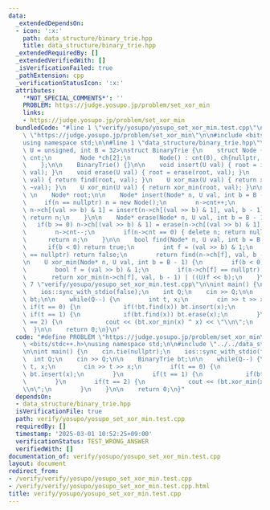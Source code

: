 ```yaml
---
data:
  _extendedDependsOn:
  - icon: ':x:'
    path: data_structure/binary_trie.hpp
    title: data_structure/binary_trie.hpp
  _extendedRequiredBy: []
  _extendedVerifiedWith: []
  _isVerificationFailed: true
  _pathExtension: cpp
  _verificationStatusIcon: ':x:'
  attributes:
    '*NOT_SPECIAL_COMMENTS*': ''
    PROBLEM: https://judge.yosupo.jp/problem/set_xor_min
    links:
    - https://judge.yosupo.jp/problem/set_xor_min
  bundledCode: "#line 1 \"verify/yosupo/yosupo_set_xor_min.test.cpp\"\n#define PROBLEM\
    \ \"https://judge.yosupo.jp/problem/set_xor_min\"\n\n#include <bits/stdc++.h>\n\
    using namespace std;\n\n#line 1 \"data_structure/binary_trie.hpp\"\ntemplate<typename\
    \ U = unsigned, int B = 32>\nstruct BinaryTrie {\n    struct Node {\n        int\
    \ cnt;\n        Node *ch[2];\n        Node() : cnt(0), ch{nullptr, nullptr} {}\n\
    \    };\n\n    BinaryTrie() {}\n\n    void insert(U val) { root = insert(root,\
    \ val); }\n    void erase(U val) { root = erase(root, val); }\n    bool find(U\
    \ val) { return find(root, val); }\n    U xor_max(U val) { return xor_min(root,\
    \ ~val); }\n    U xor_min(U val) { return xor_min(root, val); }\n\n  private:\
    \ \n    Node* root;\n\n    Node* insert(Node* n, U val, int b = B - 1) {\n   \
    \     if(n == nullptr) n = new Node();\n        n->cnt++;\n        if(b >= 0)\
    \ n->ch[(val >> b) & 1] = insert(n->ch[(val >> b) & 1], val, b - 1);\n       \
    \ return n;\n    }\n\n    Node* erase(Node* n, U val, int b = B - 1) {\n     \
    \   if(b >= 0) n->ch[(val >> b) & 1] = erase(n->ch[(val >> b) & 1], val, b - 1);\n\
    \        n->cnt--;\n        if(n->cnt == 0) { delete n; return nullptr; }\n  \
    \      return n;\n    }\n\n    bool find(Node* n, U val, int b = B - 1) {\n  \
    \      if(b < 0) return true;\n        int f = (val >> b) & 1;\n        if(n->ch[f]\
    \ == nullptr) return false;\n        return find(n->ch[f], val, b - 1);\n    }\n\
    \n    U xor_min(Node* n, U val, int b = B - 1) {\n        if(b < 0) return 0;\n\
    \        bool f = (val >> b) & 1;\n        if(n->ch[f] == nullptr) f ^= 1;\n \
    \       return xor_min(n->ch[f], val, b - 1) | ((U)f << b);\n    }\n};\n#line\
    \ 7 \"verify/yosupo/yosupo_set_xor_min.test.cpp\"\n\nint main() {\n    cin.tie(nullptr);\n\
    \    ios::sync_with_stdio(false);\n    int Q;\n    cin >> Q;\n\n    BinaryTrie\
    \ bt;\n\n    while(Q--) {\n        int t, x;\n        cin >> t >> x;\n       \
    \ if(t == 0) {\n            if(!bt.find(x)) bt.insert(x);\n        }\n       \
    \ if(t == 1) {\n            if(bt.find(x)) bt.erase(x);\n        }\n        if(t\
    \ == 2) {\n            cout << (bt.xor_min(x) ^ x) << \"\\n\";\n        }\n  \
    \  }\n\n    return 0;\n}\n"
  code: "#define PROBLEM \"https://judge.yosupo.jp/problem/set_xor_min\"\n\n#include\
    \ <bits/stdc++.h>\nusing namespace std;\n\n#include \"../../data_structure/binary_trie.hpp\"\
    \n\nint main() {\n    cin.tie(nullptr);\n    ios::sync_with_stdio(false);\n  \
    \  int Q;\n    cin >> Q;\n\n    BinaryTrie bt;\n\n    while(Q--) {\n        int\
    \ t, x;\n        cin >> t >> x;\n        if(t == 0) {\n            if(!bt.find(x))\
    \ bt.insert(x);\n        }\n        if(t == 1) {\n            if(bt.find(x)) bt.erase(x);\n\
    \        }\n        if(t == 2) {\n            cout << (bt.xor_min(x) ^ x) << \"\
    \\n\";\n        }\n    }\n\n    return 0;\n}"
  dependsOn:
  - data_structure/binary_trie.hpp
  isVerificationFile: true
  path: verify/yosupo/yosupo_set_xor_min.test.cpp
  requiredBy: []
  timestamp: '2025-03-01 10:52:25+09:00'
  verificationStatus: TEST_WRONG_ANSWER
  verifiedWith: []
documentation_of: verify/yosupo/yosupo_set_xor_min.test.cpp
layout: document
redirect_from:
- /verify/verify/yosupo/yosupo_set_xor_min.test.cpp
- /verify/verify/yosupo/yosupo_set_xor_min.test.cpp.html
title: verify/yosupo/yosupo_set_xor_min.test.cpp
---
```

